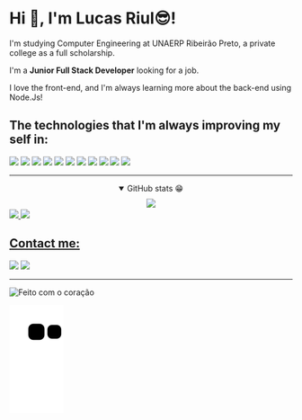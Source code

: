 # Hi 👋, I'm Lucas Riul😎!
I'm studying Computer Engineering at UNAERP Ribeirão Preto, a private college as a full scholarship.

I'm a **Junior Full Stack Developer** looking for a job. 

I love the front-end, and I'm always learning more about the back-end using Node.Js!

## The technologies that I'm always improving my self in:

<a href="https://developer.mozilla.org/docs/Web/HTML"><img height= "35" src= "https://img.shields.io/badge/HTML5-E34F26?style=for-the-badge&logo=html5&logoColor=white"></a>
<a href="https://developer.mozilla.org/docs/Web/CSS"><img height= "35" src= "https://img.shields.io/badge/CSS3-1572B6?style=for-the-badge&logo=css3&logoColor=white"></a>
<a href="https://www.javascript.com/" target="_blank"><img height= "35" src= "https://img.shields.io/badge/JavaScript-F7DF1E?style=for-the-badge&logo=javascript&logoColor=black"></a>
<a href="https://www.typescriptlang.org/"><img height= "35" src= "https://img.shields.io/badge/TypeScript-007ACC?style=for-the-badge&logo=typescript&logoColor=white"></a>
<a href="https://nodejs.org/en/"><img height= "35" src= "https://img.shields.io/badge/Node.js-339933?style=for-the-badge&logo=nodedotjs&logoColor=white"></a>
<a href="https://git-scm.com/"><img height= "35" src= "https://img.shields.io/badge/Git-F05032?style=for-the-badge&logo=git&logoColor=white"></a>
<a href="https://angular.io/"><img height= "35" src= "https://img.shields.io/badge/Angular-white?style=for-the-badge&logo=angular&logoColor=dd1b16"></a>
<a href="https://docs.microsoft.com/pt-br/cpp/?view=msvc-170"><img height= "35" src= "https://img.shields.io/badge/C++-blueviolet?style=for-the-badge&logo=cplusplus&logoColor=white"></a>
<a href="https://learn.microsoft.com/pt-br/dotnet/csharp/"><img height= "35" src= "https://img.shields.io/badge/C%23-239120?style=for-the-badge&logo=c-sharp&logoColor=white"></a>
<a href="https://www.python.org"><img height= "35" src= "https://img.shields.io/badge/Python-3776AB?style=for-the-badge&logo=python&logoColor=white"></a>
<a href="https://learn.microsoft.com/pt-br/dotnet/"><img height= "35" src= "https://img.shields.io/badge/.NET-5C2D91?style=for-the-badge&logo=.net&logoColor=white"></a>

<hr>
<div align="center">
  <details open>
    <summary style="margin-bottom:10px;">GitHub stats 😁</summary>
    <a href="https://github-readme-streak-stats.herokuapp.com/?user=LucasRiul&theme=monokai-metallian&hide_border=true"><img src="https://github-readme-streak-stats.herokuapp.com/?user=LucasRiul&theme=monokai-metallian&hide_border=true"/></a>
    <div style="display:flex; justify-content: space-between">
      <a href="https://github.com/LucasRiul">
      <img height="180cm" src="https://github-readme-stats.vercel.app/api?username=LucasRiul&show_icons=true&theme=radical&count_private=true&show_icons=true&include_all_commits=true">
      <img height="180cm" src="https://github-readme-stats.vercel.app/api/top-langs/?username=LucasRiul&layout=compact&langs_count=10&theme=radical&include_all_commits=true&count_private=true">
    </div>
  </details>
</div>

## Contact me:

<a target="_blank" href="mailto:lucasriul85@gmail.com?subject=Hello,%20LR%20"><img src="https://img.shields.io/badge/Gmail-D14836?style=for-the-badge&logo=gmail&logoColor=white"></a>
<a target="_blank" href="https://www.linkedin.com/in/lucas-riul-martins-038a5a1b4/"><img src="https://img.shields.io/badge/LinkedIn-0077B5?style=for-the-badge&logo=linkedin&logoColor=white"></a>

<hr>

![Feito com o coração](http://ForTheBadge.com/images/badges/built-with-love.svg)

![Snake animation](https://github.com/LucasRiul/LucasRiul/blob/output/github-contribution-grid-snake.svg)
